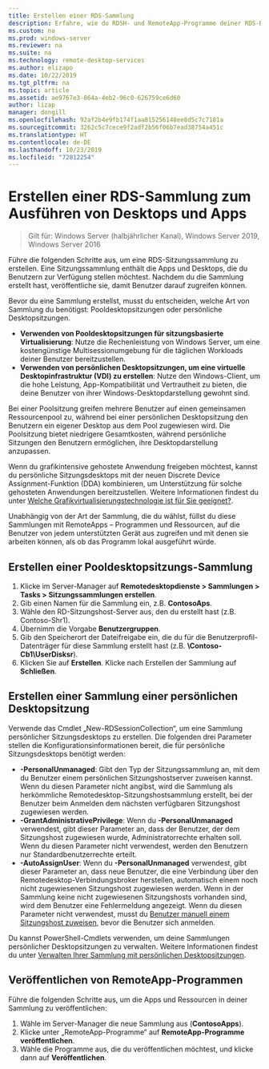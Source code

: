 ```yaml
---
title: Erstellen einer RDS-Sammlung
description: Erfahre, wie du RDSH- und RemoteApp-Programme deiner RDS-Bereitstellung hinzufügst.
ms.custom: na
ms.prod: windows-server
ms.reviewer: na
ms.suite: na
ms.technology: remote-desktop-services
ms.author: elizapo
ms.date: 10/22/2019
ms.tgt_pltfrm: na
ms.topic: article
ms.assetid: ae9767e3-864a-4eb2-96c0-626759ce6d60
author: lizap
manager: dongill
ms.openlocfilehash: 92af2b4e9fb174f1aa815256148ee8d5c7c7181a
ms.sourcegitcommit: 3262c5c7cece9f2adf2b56f06b7ead38754a451c
ms.translationtype: HT
ms.contentlocale: de-DE
ms.lasthandoff: 10/23/2019
ms.locfileid: "72812254"
---
```

# <a name="create-a-remote-desktop-services-collection-for-desktops-and-apps-to-run"></a>Erstellen einer RDS-Sammlung zum Ausführen von Desktops und Apps

>Gilt für: Windows Server (halbjährlicher Kanal), Windows Server 2019, Windows Server 2016

Führe die folgenden Schritte aus, um eine RDS-Sitzungssammlung zu erstellen. Eine Sitzungssammlung enthält die Apps und Desktops, die du Benutzern zur Verfügung stellen möchtest. Nachdem du die Sammlung erstellt hast, veröffentliche sie, damit Benutzer darauf zugreifen können.

Bevor du eine Sammlung erstellst, musst du entscheiden, welche Art von Sammlung du benötigst: Pooldesktopsitzungen oder persönliche Desktopsitzungen. 

- **Verwenden von Pooldesktopsitzungen für sitzungsbasierte Virtualisierung**: Nutze die Rechenleistung von Windows Server, um eine kostengünstige Multisessionumgebung für die täglichen Workloads deiner Benutzer bereitzustellen.
- **Verwenden von persönlichen Desktopsitzungen, um eine virtuelle Desktopinfrastruktur (VDI) zu erstellen**: Nutze den Windows-Client, um die hohe Leistung, App-Kompatibilität und Vertrautheit zu bieten, die deine Benutzer von ihrer Windows-Desktopdarstellung gewohnt sind.
 
Bei einer Poolsitzung greifen mehrere Benutzer auf einen gemeinsamen Ressourcenpool zu, während bei einer persönlichen Desktopsitzung den Benutzern ein eigener Desktop aus dem Pool zugewiesen wird. Die Poolsitzung bietet niedrigere Gesamtkosten, während persönliche Sitzungen den Benutzern ermöglichen, ihre Desktopdarstellung anzupassen.

Wenn du grafikintensive gehostete Anwendung freigeben möchtest, kannst du persönliche Sitzungsdesktops mit der neuen Discrete Device Assignment-Funktion (DDA) kombinieren, um Unterstützung für solche gehosteten Anwendungen bereitzustellen. Weitere Informationen findest du unter [Welche Grafikvirtualisierungstechnologie ist für Sie geeignet?](rds-graphics-virtualization.md).


Unabhängig von der Art der Sammlung, die du wählst, füllst du diese Sammlungen mit RemoteApps – Programmen und Ressourcen, auf die Benutzer von jedem unterstützten Gerät aus zugreifen und mit denen sie arbeiten können, als ob das Programm lokal ausgeführt würde.

## <a name="create-a-pooled-desktop-session-collection"></a>Erstellen einer Pooldesktopsitzungs-Sammlung

1.  Klicke im Server-Manager auf **Remotedesktopdienste > Sammlungen > Tasks > Sitzungssammlungen erstellen**.  
2.  Gib einen Namen für die Sammlung ein, z.B. **ContosoAps**.  
3.  Wähle den RD-Sitzungshost-Server aus, den du erstellt hast (z.B. Contoso-Shr1).  
4.  Übernimm die Vorgabe **Benutzergruppen**.  
5.  Gib den Speicherort der Dateifreigabe ein, die du für die Benutzerprofil-Datenträger für diese Sammlung erstellt hast (z.B. **\Contoso-Cb1\UserDisksr**).   
6.  Klicken Sie auf **Erstellen**. Klicke nach Erstellen der Sammlung auf **Schließen**.  


## <a name="create-a-personal-desktop-session-collection"></a>Erstellen einer Sammlung einer persönlichen Desktopsitzung

Verwende das Cmdlet „New-RDSessionCollection“, um eine Sammlung persönlicher Sitzungsdesktops zu erstellen. Die folgenden drei Parameter stellen die Konfigurationsinformationen bereit, die für persönliche Sitzungsdesktops benötigt werden:

- **-PersonalUnmanaged**: Gibt den Typ der Sitzungssammlung an, mit dem du Benutzer einem persönlichen Sitzungshostserver zuweisen kannst. Wenn du diesen Parameter nicht angibst, wird die Sammlung als herkömmliche Remotedesktop-Sitzungshostsammlung erstellt, bei der Benutzer beim Anmelden dem nächsten verfügbaren Sitzungshost zugewiesen werden.
- **-GrantAdministrativePrivilege**: Wenn du **-PersonalUnmanaged** verwendest, gibt dieser Parameter an, dass der Benutzer, der dem Sitzungshost zugewiesen wurde, Administratorrechte erhalten soll. Wenn du diesen Parameter nicht verwendest, werden den Benutzern nur Standardbenutzerrechte erteilt.
- **-AutoAssignUser**: Wenn du **-PersonalUnmanaged** verwendest, gibt dieser Parameter an, dass neue Benutzer, die eine Verbindung über den Remotedesktop-Verbindungsbroker herstellen, automatisch einem noch nicht zugewiesenen Sitzungshost zugewiesen werden. Wenn in der Sammlung keine nicht zugewiesenen Sitzungshosts vorhanden sind, wird dem Benutzer eine Fehlermeldung angezeigt. Wenn du diesen Parameter nicht verwendest, musst du [Benutzer manuell einem Sitzungshost zuweisen](rds-manage-personal-collection.md#manually-assign-a-user-to-a-personal-session-host), bevor die Benutzer sich anmelden.

Du kannst PowerShell-Cmdlets verwenden, um deine Sammlungen persönlicher Desktopsitzungen zu verwalten. Weitere Informationen findest du unter [Verwalten Ihrer Sammlung mit persönlichen Desktopsitzungen](rds-manage-personal-collection.md).

## <a name="publish-remoteapp-programs"></a>Veröffentlichen von RemoteApp-Programmen
Führe die folgenden Schritte aus, um die Apps und Ressourcen in deiner Sammlung zu veröffentlichen:

1.  Wähle im Server-Manager die neue Sammlung aus (**ContosoApps**).  
2.  Klicke unter „RemoteApp-Programme“ auf **RemoteApp-Programme veröffentlichen**.  
3. Wähle die Programme aus, die du veröffentlichen möchtest, und klicke dann auf **Veröffentlichen**.  
